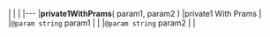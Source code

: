 



|	|	|
|---
|__private1WithPrams__( param1, param2 )	|private1 With Prams		|
|`@param string` param1	|		|
|`@param string` param2	|		|